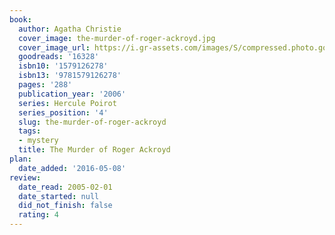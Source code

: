 ```yaml
---
book:
  author: Agatha Christie
  cover_image: the-murder-of-roger-ackroyd.jpg
  cover_image_url: https://i.gr-assets.com/images/S/compressed.photo.goodreads.com/books/1389734015l/16328.jpg
  goodreads: '16328'
  isbn10: '1579126278'
  isbn13: '9781579126278'
  pages: '288'
  publication_year: '2006'
  series: Hercule Poirot
  series_position: '4'
  slug: the-murder-of-roger-ackroyd
  tags:
  - mystery
  title: The Murder of Roger Ackroyd
plan:
  date_added: '2016-05-08'
review:
  date_read: 2005-02-01
  date_started: null
  did_not_finish: false
  rating: 4
---
```

